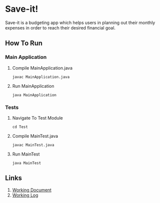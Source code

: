 # Save-it!
Save-it is a budgeting app which helps users in planning out their monthly expenses in order to reach their desired financial goal.

## How To Run
### Main Application

 1. Compile MainApplication.java

     `javac MainApplication.java`
     
 2. Run MainApplication  
 
    `java MainApplication`

### Tests

 1. Navigate To Test Module  
 
	 `cd Test`

 3. Compile MainTest.java

     `javac MainTest.java`
     
 4. Run MainTest  
 
    `java MainTest`


## Links

 1. [Working Document](https://docs.google.com/document/d/1VKGKzcR_LhTO1abZ_b9zeOdlLdOD3x0Jm-EDYHoY1gk/edit?usp=sharing)
 2. [Working Log](https://docs.google.com/spreadsheets/d/1-IparorWx5qJ4P6kaWF8Z_zM24HFNhxQZBmOlJDGPu4/edit?usp=sharing)
